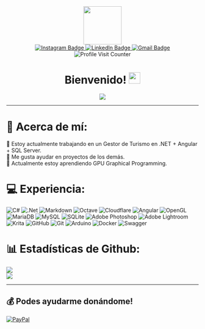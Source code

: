 <div id="header" align="center">
  <img src="https://media.giphy.com/media/M9gbBd9nbDrOTu1Mqx/giphy.gif" width="100"/>
  <div id="badges">
      <a href="https://www.instagram.com/baltafranz/">
        <img src="https://img.shields.io/badge/Instagram-red?style=for-the-badge&logo=instagram&logoColor=white" alt="Instagram Badge"/>
      </a>
      <a href="https://www.linkedin.com/in/baltafranz/">
        <img src="https://img.shields.io/badge/linkedin-%230077B5.svg?style=for-the-badge&logo=linkedin&logoColor=white" alt="LinkedIn Badge"/>
      </a>
      <a href="mailto:baltafranz@gmail.com">
        <img src="https://img.shields.io/badge/Gmail-red?style=for-the-badge&logo=gmail&logoColor=white" alt="Gmail Badge"/>
      </a>
  </div>
  <div id="profileid">
      <a>
      <img src="https://img.shields.io/endpoint?url=https://yasinkalkan.com/api/githubvisitorstats/track/?user=balta-dev" alt="Profile Visit Counter"/>
      </a>
  </div>
  <h1>
      Bienvenido!
      <img src="https://media.giphy.com/media/hvRJCLFzcasrR4ia7z/giphy.gif" width="30px"/>
      </h1>
</div>

<div align="center">
  <img src="https://github.com/user-attachments/assets/4066e8fd-1dbd-4a79-91c4-8ba40f637462"/>
</div>

---


# 💫 Acerca de mí:
🔭 Estoy actualmente trabajando en un Gestor de Turismo en .NET + Angular + SQL Server.<br>🤝 Me gusta ayudar en proyectos de los demás.<br>🌱 Actualmente estoy aprendiendo GPU Graphical Programming. <br>



# 💻 Experiencia:
![C#](https://img.shields.io/badge/c%23-%23239120.svg?style=for-the-badge&logo=csharp&logoColor=white) ![.Net](https://img.shields.io/badge/.NET-5C2D91?style=for-the-badge&logo=.net&logoColor=white) ![Markdown](https://img.shields.io/badge/markdown-%23000000.svg?style=for-the-badge&logo=markdown&logoColor=white) ![Octave](https://img.shields.io/badge/OCTAVE-darkblue?style=for-the-badge&logo=octave&logoColor=fcd683) ![Cloudflare](https://img.shields.io/badge/Cloudflare-F38020?style=for-the-badge&logo=Cloudflare&logoColor=white) ![Angular](https://img.shields.io/badge/angular-%23DD0031.svg?style=for-the-badge&logo=angular&logoColor=white) ![OpenGL](https://img.shields.io/badge/OpenGL-%23FFFFFF.svg?style=for-the-badge&logo=opengl) ![MariaDB](https://img.shields.io/badge/MariaDB-003545?style=for-the-badge&logo=mariadb&logoColor=white) ![MySQL](https://img.shields.io/badge/mysql-4479A1.svg?style=for-the-badge&logo=mysql&logoColor=white) ![SQLite](https://img.shields.io/badge/sqlite-%2307405e.svg?style=for-the-badge&logo=sqlite&logoColor=white) ![Adobe Photoshop](https://img.shields.io/badge/adobe%20photoshop-%2331A8FF.svg?style=for-the-badge&logo=adobe%20photoshop&logoColor=white) ![Adobe Lightroom](https://img.shields.io/badge/Adobe%20Lightroom-31A8FF.svg?style=for-the-badge&logo=Adobe%20Lightroom&logoColor=white) ![Krita](https://img.shields.io/badge/Krita-203759?style=for-the-badge&logo=krita&logoColor=EEF37B) ![GitHub](https://img.shields.io/badge/github-%23121011.svg?style=for-the-badge&logo=github&logoColor=white) ![Git](https://img.shields.io/badge/git-%23F05033.svg?style=for-the-badge&logo=git&logoColor=white) ![Arduino](https://img.shields.io/badge/-Arduino-00979D?style=for-the-badge&logo=Arduino&logoColor=white) ![Docker](https://img.shields.io/badge/docker-%230db7ed.svg?style=for-the-badge&logo=docker&logoColor=white) ![Swagger](https://img.shields.io/badge/-Swagger-%23Clojure?style=for-the-badge&logo=swagger&logoColor=white)
# 📊 Estadísticas de Github:
<!--  ![](https://github-readme-stats.vercel.app/api?username=balta-dev&theme=gruvbox&hide_border=false&include_all_commits=false&count_private=false)<br/> -->
![](https://nirzak-streak-stats.vercel.app/?user=balta-dev&theme=gruvbox&hide_border=false)<br/>
![](https://github-readme-stats.vercel.app/api/top-langs/?username=balta-dev&theme=gruvbox&hide_border=false&include_all_commits=false&count_private=false&layout=compact)

<!--  ### 🔝 Top Repos Contribuidos
![](https://github-contributor-stats.vercel.app/api?username=balta-dev&limit=5&theme=gruvbox&combine_all_yearly_contributions=true) -->

---

  ## 💰 Podes ayudarme donándome!
  [![PayPal](https://img.shields.io/badge/PayPal-00457C?style=for-the-badge&logo=paypal&logoColor=white)](https://paypal.me/baltafranz) 

  
<!-- Proudly created with GPRM ( https://gprm.itsvg.in ) -->
